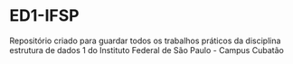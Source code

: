 # ED1-IFSP

Repositório criado para guardar todos os trabalhos práticos da disciplina estrutura de dados 1 do Instituto Federal de São Paulo - Campus Cubatão
